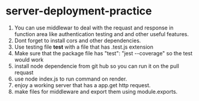 # server-deployment-practice
1. You can use middlewar to deal with the requast and response  in function area like authentication testing and and other useful features.
2. Dont forget to install cors and other dependencies.
3. Use testing file __test__ with a file that has .test.js extension 
4. Make sure that the package file has "test": "jest --coverage" so the test would work
5. install node dependencie from git hub so you can run it on the pull requast
6. use node index.js to run command on render.
7. enjoy a working server that has a app.get http request.
8. make files for middleware and export them using module.exports.
